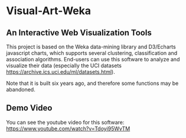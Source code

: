# Visual-Art-Weka

## An Interactive Web Visualization Tools
This project is based on the Weka data-mining library and D3/Echarts javascript charts, which supports several clustering, classification and association algorithms.
End-users can use this software to analyze and visualize their data (especially the UCI datasets https://archive.ics.uci.edu/ml/datasets.html).

Note that it is built six years ago, and therefore some functions may be abandoned.

## Demo Video
You can see the youtube video for this software:
https://www.youtube.com/watch?v=Tdoyi95WvTM
